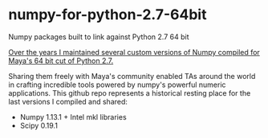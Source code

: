 # numpy-for-python-2.7-64bit
Numpy packages built to link against Python 2.7 64 bit

[Over the years I maintained several custom versions of Numpy compiled for Maya's 64 bit cut of Python 2.7.](https://forums.autodesk.com/t5/maya-programming/numpy-1-13-1-scipy-0-19-1-for-maya-2018/m-p/7362541/highlight/true#M6395)

Sharing them freely with Maya's community enabled TAs around the world in crafting incredible tools powered by numpy's powerful numeric applications. This github repo represents a historical resting place for the last versions I compiled and shared:

- Numpy 1.13.1 + Intel mkl libraries
- Scipy 0.19.1

